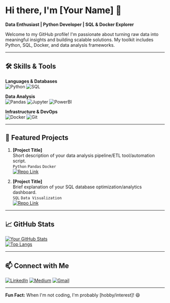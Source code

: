 # Hi there, I'm [Your Name] 👋

**Data Enthusiast | Python Developer | SQL & Docker Explorer**

Welcome to my GitHub profile! I'm passionate about turning raw data into meaningful insights and building scalable solutions. My toolkit includes Python, SQL, Docker, and data analysis frameworks.

---

## 🛠️ **Skills & Tools**

**Languages & Databases**  
![Python](https://img.shields.io/badge/Python-3776AB?style=for-the-badge&logo=python&logoColor=white)
![SQL](https://img.shields.io/badge/SQL-4479A1?style=for-the-badge&logo=postgresql&logoColor=white)

**Data Analysis**  
![Pandas](https://img.shields.io/badge/Pandas-150458?style=for-the-badge&logo=pandas)
![Jupyter](https://img.shields.io/badge/Jupyter-F37626?style=for-the-badge&logo=jupyter)
![PowerBI](https://img.shields.io/badge/PowerBI-F2C811?style=for-the-badge&logo=powerbi)

**Infrastructure & DevOps**  
![Docker](https://img.shields.io/badge/Docker-2496ED?style=for-the-badge&logo=docker&logoColor=white)
![Git](https://img.shields.io/badge/Git-F05032?style=for-the-badge&logo=git&logoColor=white)

---

## 🚀 **Featured Projects**

1. **[Project Title]**  
   Short description of your data analysis pipeline/ETL tool/automation script.  
   `Python` `Pandas` `Docker`  
   [![Repo Link](https://img.shields.io/badge/GitHub-181717?style=flat&logo=github)](your_repo_link)

2. **[Project Title]**  
   Brief explanation of your SQL database optimization/analytics dashboard.  
   `SQL` `Data Visualization`  
   [![Repo Link](https://img.shields.io/badge/GitHub-181717?style=flat&logo=github)](your_repo_link)

---

## 📈 **GitHub Stats**

[![Your GitHub Stats](https://github-readme-stats.vercel.app/api?username=yourusername&show_icons=true&theme=radical)](https://github.com/yourusername)  
[![Top Langs](https://github-readme-stats.vercel.app/api/top-langs/?username=yourusername&layout=compact&theme=radical)](https://github.com/yourusername)

---

## 📫 **Connect with Me**

[![LinkedIn](https://img.shields.io/badge/LinkedIn-0077B5?style=for-the-badge&logo=linkedin)](your_linkedin_link)
[![Medium](https://img.shields.io/badge/Medium-12100E?style=for-the-badge&logo=medium)](your_blog_link)
[![Gmail](https://img.shields.io/badge/Gmail-D14836?style=for-the-badge&logo=gmail)](mailto:youremail@domain.com)

---

**Fun Fact:** When I'm not coding, I'm probably [hobby/interest]! 😄
